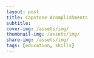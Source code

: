 ```yaml
---
layout: post
title: Capstone Acomplishments
subtitle:
cover-img: /assets/img/
thumbnail-img: /assets/img/
share-img: /assets/img/
tags: [education, skills]
---
```


